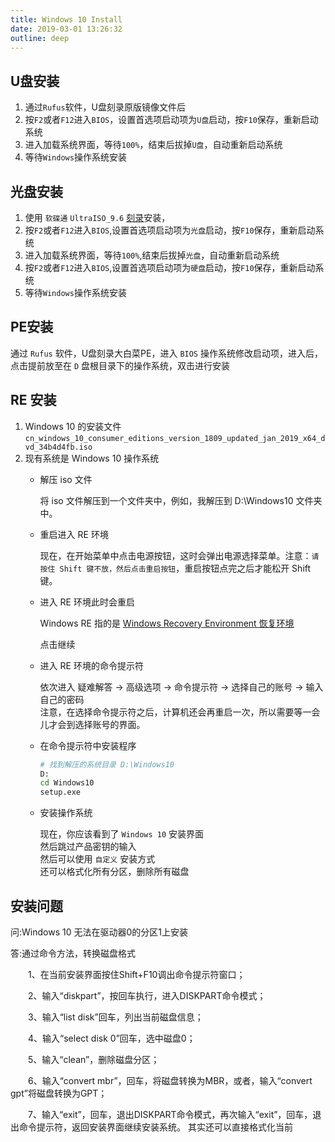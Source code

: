 ```yaml
---
title: Windows 10 Install
date: 2019-03-01 13:26:32
outline: deep
---
```


## U盘安装

1. 通过`Rufus`软件，U盘刻录原版镜像文件后
2. 按`F2`或者`F12`进入`BIOS`，设置首选项启动项为`U盘`启动，按`F10`保存，重新启动系统
3. 进入加载系统界面，等待`100%`，结束后拔掉`U盘`，自动重新启动系统
4. 等待`Windows`操作系统安装

## 光盘安装

1. 使用 `软碟通` `UltraISO_9.6` [刻录](https://cn.ultraiso.net/jiaocheng/ke-lu-guang-pan.html)安装，
2. 按`F2`或者`F12`进入`BIOS`,设置首选项启动项为`光盘`启动，按`F10`保存，重新启动系统
3. 进入加载系统界面，等待`100%`,结束后拔掉`光盘`，自动重新启动系统
4. 按`F2`或者`F12`进入`BIOS`,设置首选项启动项为`硬盘`启动，按`F10`保存，重新启动系统
5. 等待`Windows`操作系统安装

## PE安装

通过 `Rufus` 软件，U盘刻录大白菜PE，进入 `BIOS` 操作系统修改启动项，进入后，点击提前放至在 `D` 盘根目录下的操作系统，双击进行安装


## RE 安装

1. Windows 10 的安装文件  `cn_windows_10_consumer_editions_version_1809_updated_jan_2019_x64_dvd_34b4d4fb.iso`
2. 现有系统是 Windows 10 操作系统
   - 解压 iso 文件  

      将 iso 文件解压到一个文件夹中，例如，我解压到 D:\Windows10 文件夹中。

   - 重启进入 RE 环境  

      现在，在开始菜单中点击电源按钮，这时会弹出电源选择菜单。注意：`请按住 Shift 键不放，然后点击重启按钮`，重启按钮点完之后才能松开 Shift 键。  

   - 进入 RE 环境此时会重启

      Windows RE 指的是 [Windows Recovery Environment 恢复环境](https://docs.microsoft.com/en-us/windows-hardware/manufacture/desktop/windows-recovery-environment--windows-re--technical-reference)

      点击继续

   - 进入 RE 环境的命令提示符
  
      依次进入 疑难解答 -> 高级选项 -> 命令提示符 -> 选择自己的账号 -> 输入自己的密码  
      注意，在选择命令提示符之后，计算机还会再重启一次，所以需要等一会儿才会到选择账号的界面。

   - 在命令提示符中安装程序

      ```sh
      # 找到解压的系统目录 D:\Windows10
      D:
      cd Windows10
      setup.exe
      ```

   - 安装操作系统

      现在，你应该看到了 `Windows 10` 安装界面  
      然后跳过产品密钥的输入  
      然后可以使用 `自定义` 安装方式  
      还可以格式化所有分区，删除所有磁盘  


## 安装问题

问:Windows 10 无法在驱动器0的分区1上安装

答:通过命令方法，转换磁盘格式

　　1、在当前安装界面按住Shift+F10调出命令提示符窗口；

　　2、输入“diskpart”，按回车执行，进入DISKPART命令模式；

　　3、输入“list disk”回车，列出当前磁盘信息；

　　4、输入“select disk 0”回车，选中磁盘0；

　　5、输入“clean”，删除磁盘分区；

　　6、输入“convert mbr”，回车，将磁盘转换为MBR，或者，输入“convert gpt”将磁盘转换为GPT；

　　7、输入“exit”，回车，退出DISKPART命令模式，再次输入“exit”，回车，退出命令提示符，返回安装界面继续安装系统。
    其实还可以直接格式化当前